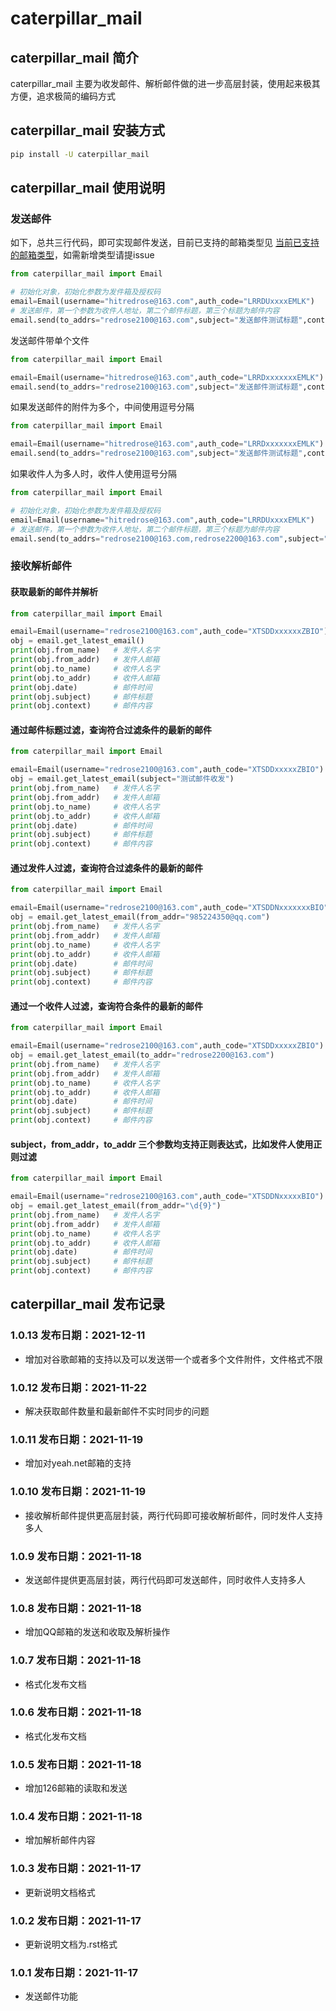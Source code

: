# caterpillar_mail
## caterpillar_mail 简介
caterpillar_mail 主要为收发邮件、解析邮件做的进一步高层封装，使用起来极其方便，追求极简的编码方式

## caterpillar_mail 安装方式
```bash
pip install -U caterpillar_mail
```

## caterpillar_mail 使用说明

### 发送邮件
如下，总共三行代码，即可实现邮件发送，目前已支持的邮箱类型见 [当前已支持的邮箱类型](email_suffix_to_server.json)，如需新增类型请提issue
```python
from caterpillar_mail import Email

# 初始化对象，初始化参数为发件箱及授权码
email=Email(username="hitredrose@163.com",auth_code="LRRDUxxxxEMLK")  
# 发送邮件，第一个参数为收件人地址，第二个邮件标题，第三个标题为邮件内容
email.send(to_addrs="redrose2100@163.com",subject="发送邮件测试标题",context="你好啊\n哈哈哈\n我是用来测试邮件的！") 
```
发送邮件带单个文件
```python
from caterpillar_mail import Email

email=Email(username="hitredrose@163.com",auth_code="LRRDxxxxxxxEMLK")
email.send(to_addrs="redrose2100@163.com",subject="发送邮件测试标题",context="你好啊\n哈哈哈\n我是用来测试邮件的，而且带附件！",attach="G:/src/caterpillar_mail/dist/caterpillar_mail-1.0.9.tar.gz")
```
如果发送邮件的附件为多个，中间使用逗号分隔
```python
from caterpillar_mail import Email

email=Email(username="hitredrose@163.com",auth_code="LRRDxxxxxxxEMLK")
email.send(to_addrs="redrose2100@163.com",subject="发送邮件测试标题",context="你好啊\n哈哈哈\n我是用来测试邮件的，而且带附件！",attach="G:/src/caterpillar_mail/dist/caterpillar_mail-1.0.9.tar.gz,E:/private/title.png")
```
如果收件人为多人时，收件人使用逗号分隔
```python
from caterpillar_mail import Email

# 初始化对象，初始化参数为发件箱及授权码
email=Email(username="hitredrose@163.com",auth_code="LRRDUxxxxEMLK")  
# 发送邮件，第一个参数为收件人地址，第二个邮件标题，第三个标题为邮件内容
email.send(to_addrs="redrose2100@163.com,redrose2200@163.com",subject="发送邮件测试标题",context="你好啊\n哈哈哈\n我是用来测试邮件的！") 
```

### 接收解析邮件
#### 获取最新的邮件并解析
```python
from caterpillar_mail import Email

email=Email(username="redrose2100@163.com",auth_code="XTSDDxxxxxxZBIO")
obj = email.get_latest_email()
print(obj.from_name)   # 发件人名字
print(obj.from_addr)   # 发件人邮箱
print(obj.to_name)     # 收件人名字
print(obj.to_addr)     # 收件人邮箱
print(obj.date)        # 邮件时间
print(obj.subject)     # 邮件标题
print(obj.context)     # 邮件内容
```

#### 通过邮件标题过滤，查询符合过滤条件的最新的邮件
```python
from caterpillar_mail import Email

email=Email(username="redrose2100@163.com",auth_code="XTSDDxxxxxZBIO")
obj = email.get_latest_email(subject="测试邮件收发")
print(obj.from_name)   # 发件人名字
print(obj.from_addr)   # 发件人邮箱
print(obj.to_name)     # 收件人名字
print(obj.to_addr)     # 收件人邮箱
print(obj.date)        # 邮件时间
print(obj.subject)     # 邮件标题
print(obj.context)     # 邮件内容

```
#### 通过发件人过滤，查询符合过滤条件的最新的邮件
```python
from caterpillar_mail import Email

email=Email(username="redrose2100@163.com",auth_code="XTSDDNxxxxxxxBIO")
obj = email.get_latest_email(from_addr="985224350@qq.com")
print(obj.from_name)   # 发件人名字
print(obj.from_addr)   # 发件人邮箱
print(obj.to_name)     # 收件人名字
print(obj.to_addr)     # 收件人邮箱
print(obj.date)        # 邮件时间
print(obj.subject)     # 邮件标题
print(obj.context)     # 邮件内容
```

#### 通过一个收件人过滤，查询符合条件的最新的邮件
```python
from caterpillar_mail import Email

email=Email(username="redrose2100@163.com",auth_code="XTSDDxxxxxZBIO")
obj = email.get_latest_email(to_addr="redrose2200@163.com")
print(obj.from_name)   # 发件人名字
print(obj.from_addr)   # 发件人邮箱
print(obj.to_name)     # 收件人名字
print(obj.to_addr)     # 收件人邮箱
print(obj.date)        # 邮件时间
print(obj.subject)     # 邮件标题
print(obj.context)     # 邮件内容

```
#### subject，from_addr，to_addr 三个参数均支持正则表达式，比如发件人使用正则过滤
```python
from caterpillar_mail import Email

email=Email(username="redrose2100@163.com",auth_code="XTSDDNxxxxxBIO")
obj = email.get_latest_email(from_addr="\d{9}")
print(obj.from_name)   # 发件人名字
print(obj.from_addr)   # 发件人邮箱
print(obj.to_name)     # 收件人名字
print(obj.to_addr)     # 收件人邮箱
print(obj.date)        # 邮件时间
print(obj.subject)     # 邮件标题
print(obj.context)     # 邮件内容

```

## caterpillar_mail 发布记录

### 1.0.13  发布日期：2021-12-11
* 增加对谷歌邮箱的支持以及可以发送带一个或者多个文件附件，文件格式不限

### 1.0.12 发布日期：2021-11-22
* 解决获取邮件数量和最新邮件不实时同步的问题

### 1.0.11  发布日期：2021-11-19
* 增加对yeah.net邮箱的支持

### 1.0.10  发布日期：2021-11-19
* 接收解析邮件提供更高层封装，两行代码即可接收解析邮件，同时发件人支持多人

### 1.0.9  发布日期：2021-11-18
* 发送邮件提供更高层封装，两行代码即可发送邮件，同时收件人支持多人

### 1.0.8  发布日期：2021-11-18
* 增加QQ邮箱的发送和收取及解析操作

### 1.0.7  发布日期：2021-11-18
* 格式化发布文档

### 1.0.6  发布日期：2021-11-18
* 格式化发布文档

### 1.0.5  发布日期：2021-11-18
* 增加126邮箱的读取和发送

### 1.0.4  发布日期：2021-11-18
* 增加解析邮件内容

### 1.0.3  发布日期：2021-11-17
* 更新说明文档格式

### 1.0.2  发布日期：2021-11-17
* 更新说明文档为.rst格式

### 1.0.1  发布日期：2021-11-17
* 发送邮件功能
